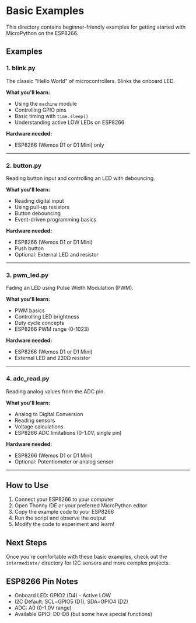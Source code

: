 # Basic Examples

This directory contains beginner-friendly examples for getting started with MicroPython on the ESP8266.

## Examples

### 1. blink.py
The classic "Hello World" of microcontrollers. Blinks the onboard LED.

**What you'll learn:**
- Using the `machine` module
- Controlling GPIO pins
- Basic timing with `time.sleep()`
- Understanding active LOW LEDs on ESP8266

**Hardware needed:**
- ESP8266 (Wemos D1 or D1 Mini) only

---

### 2. button.py
Reading button input and controlling an LED with debouncing.

**What you'll learn:**
- Reading digital input
- Using pull-up resistors
- Button debouncing
- Event-driven programming basics

**Hardware needed:**
- ESP8266 (Wemos D1 or D1 Mini)
- Push button
- Optional: External LED and resistor

---

### 3. pwm_led.py
Fading an LED using Pulse Width Modulation (PWM).

**What you'll learn:**
- PWM basics
- Controlling LED brightness
- Duty cycle concepts
- ESP8266 PWM range (0-1023)

**Hardware needed:**
- ESP8266 (Wemos D1 or D1 Mini)
- External LED and 220Ω resistor

---

### 4. adc_read.py
Reading analog values from the ADC pin.

**What you'll learn:**
- Analog to Digital Conversion
- Reading sensors
- Voltage calculations
- ESP8266 ADC limitations (0-1.0V, single pin)

**Hardware needed:**
- ESP8266 (Wemos D1 or D1 Mini)
- Optional: Potentiometer or analog sensor

---

## How to Use

1. Connect your ESP8266 to your computer
2. Open Thonny IDE or your preferred MicroPython editor
3. Copy the example code to your ESP8266
4. Run the script and observe the output
5. Modify the code to experiment and learn!

## Next Steps

Once you're comfortable with these basic examples, check out the `intermediate/` directory for I2C sensors and more complex projects.

## ESP8266 Pin Notes

- Onboard LED: GPIO2 (D4) - Active LOW
- I2C Default: SCL=GPIO5 (D1), SDA=GPIO4 (D2)
- ADC: A0 (0-1.0V range)
- Available GPIO: D0-D8 (but some have special functions)
